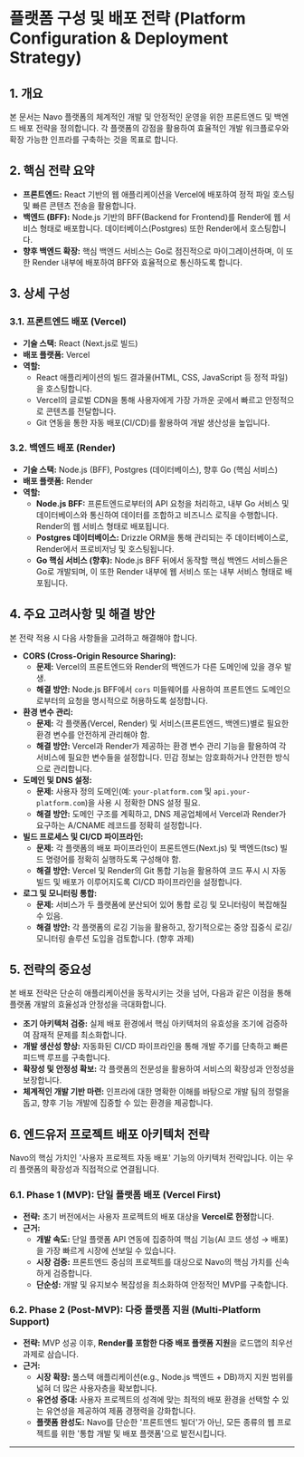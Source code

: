 # 플랫폼 구성 및 배포 전략 (Platform Configuration & Deployment Strategy)

## 1. 개요

본 문서는 Navo 플랫폼의 체계적인 개발 및 안정적인 운영을 위한 프론트엔드 및 백엔드 배포 전략을 정의합니다. 각 플랫폼의 강점을 활용하여 효율적인 개발 워크플로우와 확장 가능한 인프라를 구축하는 것을 목표로 합니다.

## 2. 핵심 전략 요약

- **프론트엔드:** React 기반의 웹 애플리케이션을 Vercel에 배포하여 정적 파일 호스팅 및 빠른 콘텐츠 전송을 활용합니다.
- **백엔드 (BFF):** Node.js 기반의 BFF(Backend for Frontend)를 Render에 웹 서비스 형태로 배포합니다. 데이터베이스(Postgres) 또한 Render에서 호스팅합니다.
- **향후 백엔드 확장:** 핵심 백엔드 서비스는 Go로 점진적으로 마이그레이션하며, 이 또한 Render 내부에 배포하여 BFF와 효율적으로 통신하도록 합니다.

## 3. 상세 구성

### 3.1. 프론트엔드 배포 (Vercel)

- **기술 스택:** React (Next.js로 빌드)
- **배포 플랫폼:** Vercel
- **역할:**
  - React 애플리케이션의 빌드 결과물(HTML, CSS, JavaScript 등 정적 파일)을 호스팅합니다.
  - Vercel의 글로벌 CDN을 통해 사용자에게 가장 가까운 곳에서 빠르고 안정적으로 콘텐츠를 전달합니다.
  - Git 연동을 통한 자동 배포(CI/CD)를 활용하여 개발 생산성을 높입니다.

### 3.2. 백엔드 배포 (Render)

- **기술 스택:** Node.js (BFF), Postgres (데이터베이스), 향후 Go (핵심 서비스)
- **배포 플랫폼:** Render
- **역할:**
  - **Node.js BFF:** 프론트엔드로부터의 API 요청을 처리하고, 내부 Go 서비스 및 데이터베이스와 통신하여 데이터를 조합하고 비즈니스 로직을 수행합니다. Render의 웹 서비스 형태로 배포됩니다.
  - **Postgres 데이터베이스:** Drizzle ORM을 통해 관리되는 주 데이터베이스로, Render에서 프로비저닝 및 호스팅됩니다.
  - **Go 핵심 서비스 (향후):** Node.js BFF 뒤에서 동작할 핵심 백엔드 서비스들은 Go로 개발되며, 이 또한 Render 내부에 웹 서비스 또는 내부 서비스 형태로 배포됩니다.

## 4. 주요 고려사항 및 해결 방안

본 전략 적용 시 다음 사항들을 고려하고 해결해야 합니다.

- **CORS (Cross-Origin Resource Sharing):**
  - **문제:** Vercel의 프론트엔드와 Render의 백엔드가 다른 도메인에 있을 경우 발생.
  - **해결 방안:** Node.js BFF에서 `cors` 미들웨어를 사용하여 프론트엔드 도메인으로부터의 요청을 명시적으로 허용하도록 설정합니다.
- **환경 변수 관리:**
  - **문제:** 각 플랫폼(Vercel, Render) 및 서비스(프론트엔드, 백엔드)별로 필요한 환경 변수를 안전하게 관리해야 함.
  - **해결 방안:** Vercel과 Render가 제공하는 환경 변수 관리 기능을 활용하여 각 서비스에 필요한 변수들을 설정합니다. 민감 정보는 암호화하거나 안전한 방식으로 관리합니다.
- **도메인 및 DNS 설정:**
  - **문제:** 사용자 정의 도메인(예: `your-platform.com` 및 `api.your-platform.com`)을 사용 시 정확한 DNS 설정 필요.
  - **해결 방안:** 도메인 구조를 계획하고, DNS 제공업체에서 Vercel과 Render가 요구하는 A/CNAME 레코드를 정확히 설정합니다.
- **빌드 프로세스 및 CI/CD 파이프라인:**
  - **문제:** 각 플랫폼의 배포 파이프라인이 프론트엔드(Next.js) 및 백엔드(tsc) 빌드 명령어를 정확히 실행하도록 구성해야 함.
  - **해결 방안:** Vercel 및 Render의 Git 통합 기능을 활용하여 코드 푸시 시 자동 빌드 및 배포가 이루어지도록 CI/CD 파이프라인을 설정합니다.
- **로그 및 모니터링 통합:**
  - **문제:** 서비스가 두 플랫폼에 분산되어 있어 통합 로깅 및 모니터링이 복잡해질 수 있음.
  - **해결 방안:** 각 플랫폼의 로깅 기능을 활용하고, 장기적으로는 중앙 집중식 로깅/모니터링 솔루션 도입을 검토합니다. (향후 과제)

## 5. 전략의 중요성

본 배포 전략은 단순히 애플리케이션을 동작시키는 것을 넘어, 다음과 같은 이점을 통해 플랫폼 개발의 효율성과 안정성을 극대화합니다.

- **조기 아키텍처 검증:** 실제 배포 환경에서 핵심 아키텍처의 유효성을 조기에 검증하여 잠재적 문제를 최소화합니다.
- **개발 생산성 향상:** 자동화된 CI/CD 파이프라인을 통해 개발 주기를 단축하고 빠른 피드백 루프를 구축합니다.
- **확장성 및 안정성 확보:** 각 플랫폼의 전문성을 활용하여 서비스의 확장성과 안정성을 보장합니다.
- **체계적인 개발 기반 마련:** 인프라에 대한 명확한 이해를 바탕으로 개발 팀의 정렬을 돕고, 향후 기능 개발에 집중할 수 있는 환경을 제공합니다.

## 6. 엔드유저 프로젝트 배포 아키텍처 전략

Navo의 핵심 가치인 '사용자 프로젝트 자동 배포' 기능의 아키텍처 전략입니다. 이는 우리 플랫폼의 확장성과 직접적으로 연결됩니다.

### 6.1. Phase 1 (MVP): 단일 플랫폼 배포 (Vercel First)

- **전략:** 초기 버전에서는 사용자 프로젝트의 배포 대상을 **Vercel로 한정**합니다.
- **근거:**
  - **개발 속도:** 단일 플랫폼 API 연동에 집중하여 핵심 기능(AI 코드 생성 → 배포)을 가장 빠르게 시장에 선보일 수 있습니다.
  - **시장 검증:** 프론트엔드 중심의 프로젝트를 대상으로 Navo의 핵심 가치를 신속하게 검증합니다.
  - **단순성:** 개발 및 유지보수 복잡성을 최소화하여 안정적인 MVP를 구축합니다.

### 6.2. Phase 2 (Post-MVP): 다중 플랫폼 지원 (Multi-Platform Support)

- **전략:** MVP 성공 이후, **Render를 포함한 다중 배포 플랫폼 지원**을 로드맵의 최우선 과제로 삼습니다.
- **근거:**
  - **시장 확장:** 풀스택 애플리케이션(e.g., Node.js 백엔드 + DB)까지 지원 범위를 넓혀 더 많은 사용자층을 확보합니다.
  - **유연성 증대:** 사용자 프로젝트의 성격에 맞는 최적의 배포 환경을 선택할 수 있는 유연성을 제공하여 제품 경쟁력을 강화합니다.
  - **플랫폼 완성도:** Navo를 단순한 '프론트엔드 빌더'가 아닌, 모든 종류의 웹 프로젝트를 위한 '통합 개발 및 배포 플랫폼'으로 발전시킵니다.

---
